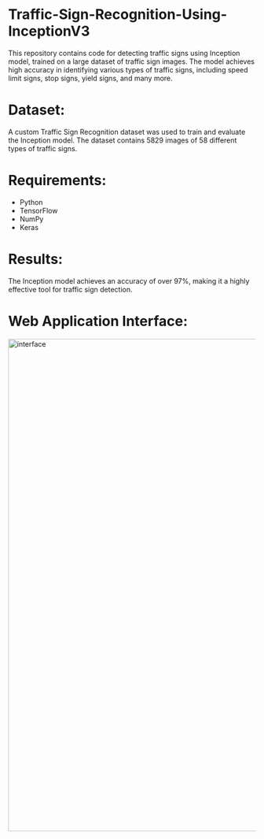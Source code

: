 # Traffic-Sign-Recognition-Using-InceptionV3

This repository contains code for detecting traffic signs using Inception model, trained on a large dataset of traffic sign images. The model achieves high accuracy in identifying various types of traffic signs, including speed limit signs, stop signs, yield signs, and many more.

# Dataset:

A custom Traffic Sign Recognition dataset was used to train and evaluate the Inception model. The dataset contains 5829 images of 58 different types of traffic signs.

# Requirements:

* Python 
* TensorFlow 
* NumPy
* Keras

# Results:

The Inception model achieves an accuracy of over 97%, making it a highly effective tool for traffic sign detection.

# Web Application Interface: 

<img align="right" alt="interface" width="1000" src="https://i.ibb.co/w0Lw6FV/Screenshot-1.png">
